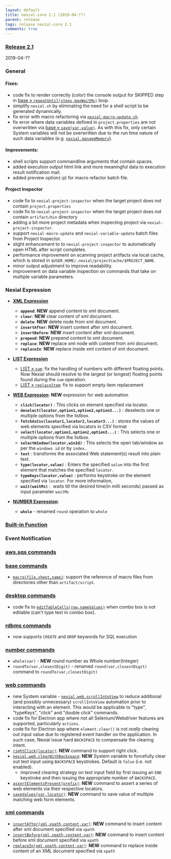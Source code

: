 ```yaml
---
layout: default
title: nexial-core 2.1 (2019-04-??)
parent: release
tags: release nexial-core 2.1
comments: true
---
```


### <a href="https://github.com/nexiality/nexial-core/releases/tag/nexial-core-2.1" class="external-link" target="_nexial_link">Release 2.1</a>
2019-04-??


### General
#### Fixes:
- code fix to render correctly (color) the console output for SKIPPED step in 
  [base &raquo; `repeatUntil(steps,maxWaitMs)`](../commands/base/repeatUntil(steps,maxWaitMs)) loop. 
- simplify `nexial.sh` by eliminating the need for a shell script to be generated dynamically.
- fix error with macro refactoring via [`nexial-macro-update.sh`](../userguide/BatchFiles#nexial-macro-updatecmd--nexial-macro-updatesh).
- fix error where data variables defined in `project.properties` are not overwritten via 
  [base &raquo; `save(var,value)`](../commands/base/save(var,value)). As with this fix, only certain System variables 
  will not be overwritten due to the run time nature of such data variables (e.g. 
  [`nexial.manageMemory`](../systemvars/index#nexial.manageMemory)).
 
#### Improvements:
- shell scripts support commandline arguments that contain spaces.
- added execution output html link and more meaningful data to execution result notification mail.
- added preview option(-p) for macro refactor batch file.

#### Project Inspector
- code fix to `nexial-project-inspector` when the target project does not contain `project.properties`
- code fix to `nexial-project-inspector` when the target project does not contain `artifact/bin` directory
- adding a bit more project metadata when inspecting project via `nexial-project-inspector`.
- support `nexial-macro-update` and `nexial-variable-update` batch files from Project Inspector.
- slight enhancement to to `nexial-project-inspector` to automatically open HTML after script completes.
- performance improvement on scanning project artifacts via local cache, which is stored in 
  `$USER_HOME/.nexial/projectCache/$PROJECT_NAME`.
- minor output adjustment to improve readability.
- improvement on data variable inspection on commands that take on multiple variable parameters.


### Nexial Expression
- **[XML Expression](../expressions/XMLexpression)**
  - **`append`**: **NEW** append content to xml document.
  - **`clear`**: **NEW** clear content of xml document.
  - **`delete`**: **NEW** delete node from xml document.
  - **`insertAfter`**: **NEW** insert content after xml document.
  - **`insertBefore`**: **NEW** insert content after xml document.
  - **`prepend`**: **NEW** prepend content to xml document.
  - **`replace`**: **NEW** replace xml node with content from xml document.
  - **`replaceIn`**: **NEW** replace inside xml content of xml document.

- **[LIST Expression](../expressions/LISTexpression)**
  - [LIST &raquo; `sum`](../expressions/LISTexpression#sum): fix the handling of numbers with different floating points. 
    Now Nexial should resolve to the largest (or longest) floating points found during the `sum` operation.
  - [LIST &raquo; `replaceItem`](../expressions/LISTexpression#replaceitemsearchforreplacewith): fix to support empty
    item replacement

- **[WEB Expression](../expressions/WEBexpression)**:    **NEW** expression for web automation<br>
  - **`click(locator)`** : This clicks on element specified via locator.    
  - **`deselect(locator,option1,option2,option3...)`** : deselects one or multiple options from the listbox.
  - **`fetchAsCsv(locator1,locator2,locator3...)`** :  stores the values of web elements specified via locators in CSV format
  - **`select(locator,option1,option2,option3...)`** : This selects one or multiple options from the listbox.
  - **`selectWindow(locator,winId)`** : This selects the open tab/window as per the `windows id` or by `index`.. 
  - **`text`** : transforms the associated Web statement(s) result into plain text.
  - **`type(locator,value)`** : Enters the specified `value` into the first element that matches the specified 
    `locator`. 
  - **`typeKeys(locator,value)`** : performs keystroke on the element specified via `locator`. For more information,
  - **`wait(waitMs)`** :  waits till the desired time(in milli seconds) passed as input parameter `waitMs`

- **[NUMBER Expression](../expressions/NUMBERexpression)**:
    - **`whole`** - renamed `round` operation to `whole`

### [Built-in Function](../functions)


### Event Notification


### [aws.sqs commands](../commands/aws.sqs)


### [base commands](../commands/base)
- [`macro(file,sheet,name)`](../commands/base/macro(file,sheet,name)): support the reference of macro files from
  directories other than `artifact/script`.


### [desktop commands](../commands/desktop)
- code fix to [`editTableCells(row,nameValues)`](../commands/desktop/editTableCells(row,nameValues)) when combo box 
  is not editable (can't type text in combo box).


### [rdbms commands](../commands/rdbms)
- now supports `CREATE` and `DROP` keywords for SQL execution


### [number commands](../commands/number)
- `whole(var)` - **NEW** round number as Whole number(Integer)
- `roundTo(var,closestDigit)` - renamed `round(var,closestDigit)` command to `roundTo(var,closestDigit)`


### [web commands](../commands/web)
- new System variable - [`nexial.web.scrollIntoView`](../systemvars/index#nexial.web.scrollIntoView) to reduce 
  additional (and possibly unnecessary) `scrollIntoView` automation prior to interacting with an element. This would be 
  applicable to "type", "typeKeys", "click" and "double click" commands.
- code fix for Electron app where not all Selenium/Webdriver features are supported, particularly `actions`.
- code fix for Electron app where `element.clear()` is not _really_ clearing out input value due to registered event 
  handler on the application. In such case, Nexial issue hard `BACKSPACE` to compensate the clearing intent.
- [`rightClick(locator)`](../commands/web/rightClick(locator)): **NEW** command to support right click.
- [`nexial.web.clearWithBackspace`](../systemvars/index#nexial.web.clearWithBackspace): **NEW** System variable to 
  forcefully clear out text input using `BACKSPACE` keystrokes. Default is `false` (i.e. not enabled).
  - improved clearing strategy on text input field by first issuing an `END` keystroke and then issuing the appropriate 
    number of `BACKSPACE`.
- [`assertElementsPresent(prefix)`](../commands/web/assertElementsPresent(prefix)): **NEW** command to assert a series
  of web elements via their respective locators.
- [`saveValues(var,locator)`](../commands/web/saveValues(var,locator)): **NEW** command to save value of multiple 
  matching web form elements.

### [xml commands](../commands/xml)
- [`insertAfter(xml,xpath,content,var)`](../commands/xml/insertAfter(xml,xpath,content,var)): **NEW** command to 
  insert content after xml document specified via `xpath`
- [`insertBefore(xml,xpath,content,var)`](../commands/xml/insertBefore(xml,xpath,content,var)): **NEW** command to 
  insert content before xml document specified via `xpath`
- [`replaceIn(xml,xpath,content,var)`](../commands/xml/replaceIn(xml,xpath,content,var)): **NEW** command to replace 
  inside content of an XML document specified via `xpath`
